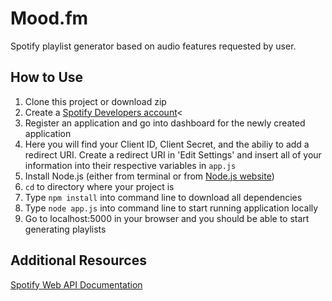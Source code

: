 # Mood.fm
Spotify playlist generator based on audio features requested by user.

## How to Use
1. Clone this project or download zip
2. Create a <a href="https://developer.spotify.com/dashboard/login">Spotify Developers account</a><
3. Register an application and go into dashboard for the newly created application
4. Here you will find your Client ID, Client Secret, and the abiliy to add a redirect URI. Create a redirect URI in 'Edit Settings' and insert all of your information into their respective variables in `app.js`
5. Install Node.js (either from terminal or from <a href="https://nodejs.org/en/download/">Node.js website</a>)
6. `cd` to directory where your project is
7. Type `npm install` into command line to download all dependencies
8. Type `node app.js` into command line to start running application locally
9. Go to localhost:5000 in your browser and you should be able to start generating playlists

## Additional Resources
<a href="https://developer.spotify.com/documentation/web-api/">Spotify Web API Documentation</a>

